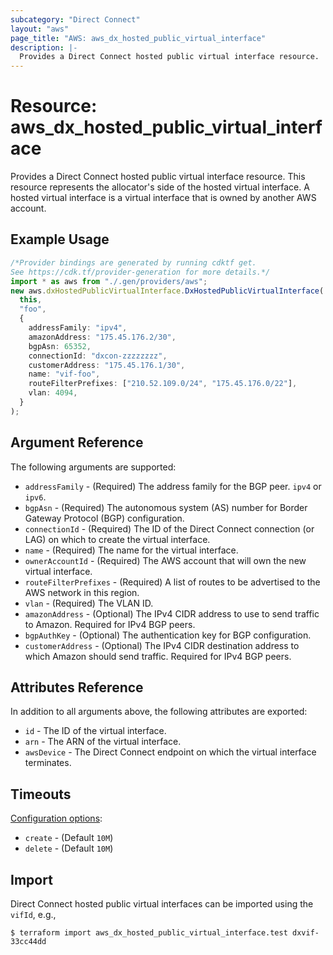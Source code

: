 ```yaml
---
subcategory: "Direct Connect"
layout: "aws"
page_title: "AWS: aws_dx_hosted_public_virtual_interface"
description: |-
  Provides a Direct Connect hosted public virtual interface resource.
---
```


# Resource: aws\_dx\_hosted\_public\_virtual\_interface

Provides a Direct Connect hosted public virtual interface resource. This resource represents the allocator's side of the hosted virtual interface.
A hosted virtual interface is a virtual interface that is owned by another AWS account.

## Example Usage

```typescript
/*Provider bindings are generated by running cdktf get.
See https://cdk.tf/provider-generation for more details.*/
import * as aws from "./.gen/providers/aws";
new aws.dxHostedPublicVirtualInterface.DxHostedPublicVirtualInterface(
  this,
  "foo",
  {
    addressFamily: "ipv4",
    amazonAddress: "175.45.176.2/30",
    bgpAsn: 65352,
    connectionId: "dxcon-zzzzzzzz",
    customerAddress: "175.45.176.1/30",
    name: "vif-foo",
    routeFilterPrefixes: ["210.52.109.0/24", "175.45.176.0/22"],
    vlan: 4094,
  }
);

```

## Argument Reference

The following arguments are supported:

* `addressFamily` - (Required) The address family for the BGP peer. `ipv4` or `ipv6`.
* `bgpAsn` - (Required) The autonomous system (AS) number for Border Gateway Protocol (BGP) configuration.
* `connectionId` - (Required) The ID of the Direct Connect connection (or LAG) on which to create the virtual interface.
* `name` - (Required) The name for the virtual interface.
* `ownerAccountId` - (Required) The AWS account that will own the new virtual interface.
* `routeFilterPrefixes` - (Required) A list of routes to be advertised to the AWS network in this region.
* `vlan` - (Required) The VLAN ID.
* `amazonAddress` - (Optional) The IPv4 CIDR address to use to send traffic to Amazon. Required for IPv4 BGP peers.
* `bgpAuthKey` - (Optional) The authentication key for BGP configuration.
* `customerAddress` - (Optional) The IPv4 CIDR destination address to which Amazon should send traffic. Required for IPv4 BGP peers.

## Attributes Reference

In addition to all arguments above, the following attributes are exported:

* `id` - The ID of the virtual interface.
* `arn` - The ARN of the virtual interface.
* `awsDevice` - The Direct Connect endpoint on which the virtual interface terminates.

## Timeouts

[Configuration options](https://developer.hashicorp.com/terraform/language/resources/syntax#operation-timeouts):

* `create` - (Default `10M`)
* `delete` - (Default `10M`)

## Import

Direct Connect hosted public virtual interfaces can be imported using the `vifId`, e.g.,

```console
$ terraform import aws_dx_hosted_public_virtual_interface.test dxvif-33cc44dd
```
